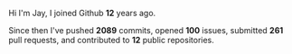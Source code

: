 Hi I'm Jay, I joined Github **12** years ago.

Since then I've pushed **2089** commits, opened **100** issues, submitted **261** pull requests, and contributed to **12** public repositories.
